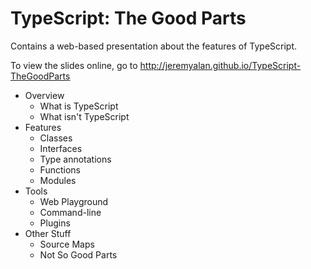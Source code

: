 TypeScript: The Good Parts
=======================

Contains a web-based presentation about the features of TypeScript.

To view the slides online, go to http://jeremyalan.github.io/TypeScript-TheGoodParts

* Overview
  * What is TypeScript
  * What isn't TypeScript
* Features
  * Classes
  * Interfaces
  * Type annotations
  * Functions
  * Modules
* Tools
  * Web Playground
  * Command-line
  * Plugins
* Other Stuff
  * Source Maps
  * Not So Good Parts

